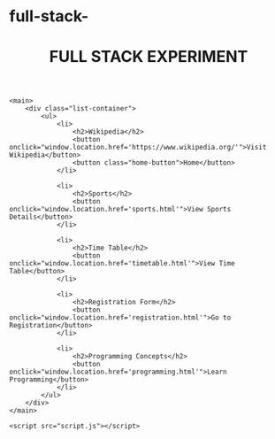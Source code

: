 # full-stack-
<!DOCTYPE html>
<html lang="en">
<head>
    <meta charset="UTF-8">
    <meta name="viewport" content="width=device-width, initial-scale=1.0">
    <title>Full Stack Experiment</title>
    <link rel="stylesheet" href="styles.css">
</head>
<body>
    <header>
        <h1 class="big-heading">FULL STACK EXPERIMENT</h1>
    </header>
    
    <main>
        <div class="list-container">
            <ul>
                <li>
                    <h2>Wikipedia</h2>
                    <button onclick="window.location.href='https://www.wikipedia.org/'">Visit Wikipedia</button>
                    <button class="home-button">Home</button>
                </li>
                
                <li>
                    <h2>Sports</h2>
                    <button onclick="window.location.href='sports.html'">View Sports Details</button>
                </li>
                
                <li>
                    <h2>Time Table</h2>
                    <button onclick="window.location.href='timetable.html'">View Time Table</button>
                </li>
                
                <li>
                    <h2>Registration Form</h2>
                    <button onclick="window.location.href='registration.html'">Go to Registration</button>
                </li>
                
                <li>
                    <h2>Programming Concepts</h2>
                    <button onclick="window.location.href='programming.html'">Learn Programming</button>
                </li>
            </ul>
        </div>
    </main>
    
    <script src="script.js"></script>
</body>
</html>
